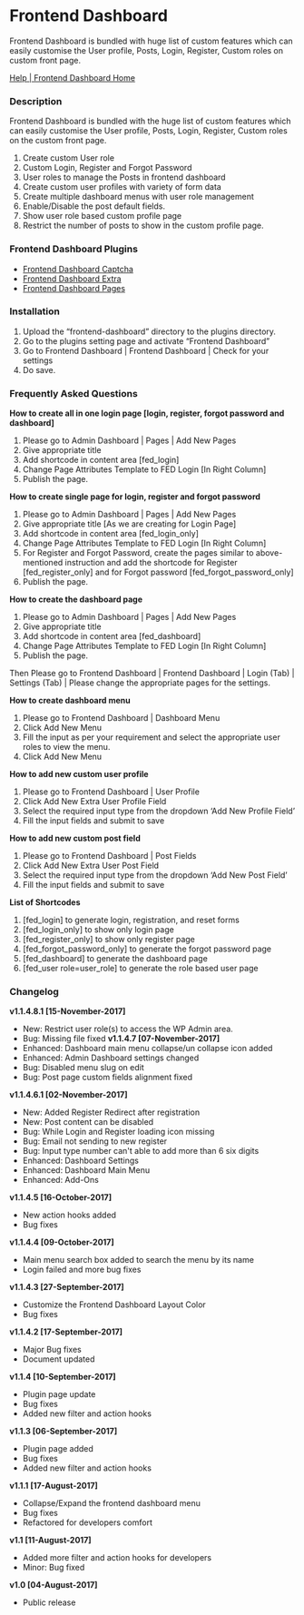 # Frontend Dashboard
Frontend Dashboard is bundled with huge list of custom features which can easily customise the User profile, Posts, Login, Register, Custom roles on custom front page.

[Help | Frontend Dashboard Home](https://buffercode.com/plugin/frontend-dashboard)

### Description
Frontend Dashboard is bundled with the huge list of custom features which can easily customise the User profile, Posts, Login, Register, Custom roles on the custom front page.

1. Create custom User role
2. Custom Login, Register and Forgot Password
3. User roles to manage the Posts in frontend dashboard
4. Create custom user profiles with variety of form data
5. Create multiple dashboard menus with user role management
6. Enable/Disable the post default fields.
7. Show user role based custom profile page
8. Restrict the number of posts to show in the custom profile page.

### Frontend Dashboard Plugins
* [Frontend Dashboard Captcha](https://buffercode.com/plugin/frontend-dashboard-captcha)
* [Frontend Dashboard Extra](https://buffercode.com/plugin/frontend-dashboard-extra)
* [Frontend Dashboard Pages](https://buffercode.com/plugin/frontend-dashboard-pages)

### Installation
1. Upload the “frontend-dashboard” directory to the plugins directory.
2. Go to the plugins setting page and activate “Frontend Dashboard”
3. Go to Frontend Dashboard | Frontend Dashboard | Check for your settings
4. Do save.

### Frequently Asked Questions
**How to create all in one login page [login, register, forgot password and dashboard]**
1. Please go to Admin Dashboard | Pages | Add New Pages
2. Give appropriate title
3. Add shortcode in content area [fed_login]
4. Change Page Attributes Template to FED Login [In Right Column]
5. Publish the page.

**How to create single page for login, register and forgot password**
1. Please go to Admin Dashboard | Pages | Add New Pages
2. Give appropriate title [As we are creating for Login Page]
3. Add shortcode in content area [fed_login_only]
4. Change Page Attributes Template to FED Login [In Right Column]
5. For Register and Forgot Password, create the pages similar to above-mentioned instruction and add the shortcode for Register [fed_register_only] and for Forgot password [fed_forgot_password_only]
6. Publish the page.

**How to create the dashboard page**
1. Please go to Admin Dashboard | Pages | Add New Pages
2. Give appropriate title
3. Add shortcode in content area [fed_dashboard]
4. Change Page Attributes Template to FED Login [In Right Column]
5. Publish the page.

Then Please go to Frontend Dashboard | Frontend Dashboard | Login (Tab) | Settings (Tab) | Please change the appropriate pages for the settings.


**How to create dashboard menu**
1. Please go to Frontend Dashboard | Dashboard Menu
2. Click Add New Menu
3. Fill the input as per your requirement and select the appropriate user roles to view the menu.
4. Click Add New Menu


**How to add new custom user profile**
1. Please go to Frontend Dashboard | User Profile
2. Click Add New Extra User Profile Field
3. Select the required input type from the dropdown ‘Add New Profile Field’
4. Fill the input fields and submit to save


**How to add new custom post field**
1. Please go to Frontend Dashboard | Post Fields
2. Click Add New Extra User Post Field
3. Select the required input type from the dropdown ‘Add New Post Field’
4. Fill the input fields and submit to save


**List of Shortcodes**
1. [fed_login] to generate login, registration, and reset forms
2. [fed_login_only] to show only login page
3. [fed_register_only] to show only register page
4. [fed_forgot_password_only] to generate the forgot password page
5. [fed_dashboard] to generate the dashboard page
6. [fed_user role=user_role] to generate the role based user page

### Changelog
**v1.1.4.8.1 [15-November-2017]**
* New: Restrict user role(s) to access the WP Admin area.
* Bug: Missing file fixed
**v1.1.4.7 [07-November-2017]**
* Enhanced: Dashboard main menu collapse/un collapse icon added
* Enhanced: Admin Dashboard settings changed
* Bug: Disabled menu slug on edit
* Bug: Post page custom fields alignment fixed

**v1.1.4.6.1 [02-November-2017]**
* New: Added Register Redirect after registration
* New: Post content can be disabled
* Bug: While Login and Register loading icon missing
* Bug: Email not sending to new register
* Bug: Input type number can't able to add more than 6 six digits
* Enhanced: Dashboard Settings
* Enhanced: Dashboard Main Menu
* Enhanced: Add-Ons

**v1.1.4.5 [16-October-2017]**
* New action hooks added
* Bug fixes

**v1.1.4.4 [09-October-2017]**
* Main menu search box added to search the menu by its name
* Login failed and more bug fixes


**v1.1.4.3 [27-September-2017]**
* Customize the Frontend Dashboard Layout Color
* Bug fixes


**v1.1.4.2 [17-September-2017]**
* Major Bug fixes
* Document updated

**v1.1.4 [10-September-2017]**
* Plugin page update
* Bug fixes
* Added new filter and action hooks

**v1.1.3 [06-September-2017]**
* Plugin page added
* Bug fixes
* Added new filter and action hooks

**v1.1.1 [17-August-2017]**
* Collapse/Expand the frontend dashboard menu
* Bug fixes
* Refactored for developers comfort

**v1.1 [11-August-2017]**
* Added more filter and action hooks for developers
* Minor: Bug fixed


**v1.0 [04-August-2017]**
- Public release